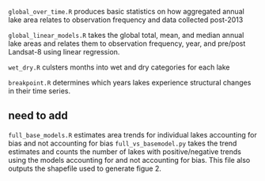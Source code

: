 `global_over_time.R` produces basic statistics on how aggregated annual lake area relates to observation frequency and data collected post-2013

`global_linear_models.R` takes the global total, mean, and median annual lake areas and relates them to observation frequency, year, and pre/post Landsat-8 using linear regression.

`wet_dry.R` culsters months into wet and dry categories for each lake

`breakpoint.R` determines which years lakes experience structural changes in their time series.


## need to add 
`full_base_models.R` estimates area trends for individual lakes accounting for bias and not accounting for bias
`full_vs_basemodel.py` takes the trend estimates and counts the number of lakes with positive/negative trends using the models accounting for and not accounting for bias. This file also outputs the shapefile used to generate figue 2.
